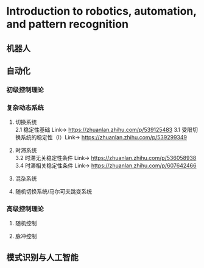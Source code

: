 # Introduction to robotics, automation, and pattern recognition

## 机器人

## 自动化
### 初级控制理论

### 复杂动态系统
1. 切换系统 <br>
2.1 稳定性基础 Link-> https://zhuanlan.zhihu.com/p/539125483
3.1 受限切换系统的稳定性（I）Link-> https://zhuanlan.zhihu.com/p/539299349  

3. 时滞系统 <br>
3.2 时滞无关稳定性条件 Link-> https://zhuanlan.zhihu.com/p/536058938  
3.4 时滞相关稳定性条件 Link-> https://zhuanlan.zhihu.com/p/607642466

3. 混杂系统 <br>

4. 随机切换系统/马尔可夫跳变系统 <br>


### 高级控制理论

1. 随机控制 <br>

2. 脉冲控制 <br>


## 模式识别与人工智能
